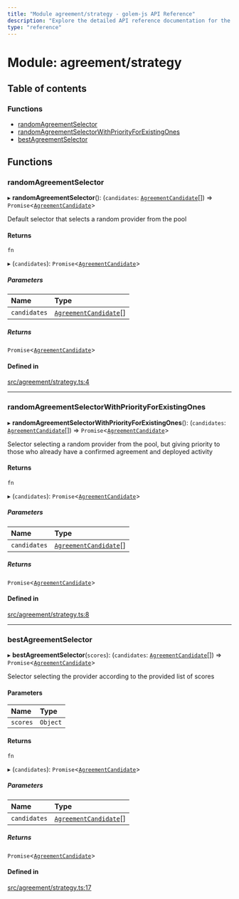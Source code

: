 ```yaml
---
title: "Module agreement/strategy - golem-js API Reference"
description: "Explore the detailed API reference documentation for the Module agreement/strategy within the golem-js SDK for the Golem Network."
type: "reference"
---
```

# Module: agreement/strategy

## Table of contents

### Functions

- [randomAgreementSelector](agreement_strategy#randomagreementselector)
- [randomAgreementSelectorWithPriorityForExistingOnes](agreement_strategy#randomagreementselectorwithpriorityforexistingones)
- [bestAgreementSelector](agreement_strategy#bestagreementselector)

## Functions

### randomAgreementSelector

▸ **randomAgreementSelector**(): (`candidates`: [`AgreementCandidate`](../classes/agreement_service.AgreementCandidate)[]) => `Promise`\<[`AgreementCandidate`](../classes/agreement_service.AgreementCandidate)\>

Default selector that selects a random provider from the pool

#### Returns

`fn`

▸ (`candidates`): `Promise`\<[`AgreementCandidate`](../classes/agreement_service.AgreementCandidate)\>

##### Parameters

| Name | Type |
| :------ | :------ |
| `candidates` | [`AgreementCandidate`](../classes/agreement_service.AgreementCandidate)[] |

##### Returns

`Promise`\<[`AgreementCandidate`](../classes/agreement_service.AgreementCandidate)\>

#### Defined in

[src/agreement/strategy.ts:4](https://github.com/golemfactory/golem-js/blob/cd3b295/src/agreement/strategy.ts#L4)

___

### randomAgreementSelectorWithPriorityForExistingOnes

▸ **randomAgreementSelectorWithPriorityForExistingOnes**(): (`candidates`: [`AgreementCandidate`](../classes/agreement_service.AgreementCandidate)[]) => `Promise`\<[`AgreementCandidate`](../classes/agreement_service.AgreementCandidate)\>

Selector selecting a random provider from the pool, but giving priority to those who already have a confirmed agreement and deployed activity

#### Returns

`fn`

▸ (`candidates`): `Promise`\<[`AgreementCandidate`](../classes/agreement_service.AgreementCandidate)\>

##### Parameters

| Name | Type |
| :------ | :------ |
| `candidates` | [`AgreementCandidate`](../classes/agreement_service.AgreementCandidate)[] |

##### Returns

`Promise`\<[`AgreementCandidate`](../classes/agreement_service.AgreementCandidate)\>

#### Defined in

[src/agreement/strategy.ts:8](https://github.com/golemfactory/golem-js/blob/cd3b295/src/agreement/strategy.ts#L8)

___

### bestAgreementSelector

▸ **bestAgreementSelector**(`scores`): (`candidates`: [`AgreementCandidate`](../classes/agreement_service.AgreementCandidate)[]) => `Promise`\<[`AgreementCandidate`](../classes/agreement_service.AgreementCandidate)\>

Selector selecting the provider according to the provided list of scores

#### Parameters

| Name | Type |
| :------ | :------ |
| `scores` | `Object` |

#### Returns

`fn`

▸ (`candidates`): `Promise`\<[`AgreementCandidate`](../classes/agreement_service.AgreementCandidate)\>

##### Parameters

| Name | Type |
| :------ | :------ |
| `candidates` | [`AgreementCandidate`](../classes/agreement_service.AgreementCandidate)[] |

##### Returns

`Promise`\<[`AgreementCandidate`](../classes/agreement_service.AgreementCandidate)\>

#### Defined in

[src/agreement/strategy.ts:17](https://github.com/golemfactory/golem-js/blob/cd3b295/src/agreement/strategy.ts#L17)

